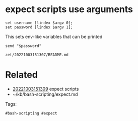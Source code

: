 # expect scripts use arguments
```expect
set username [lindex $argv 0];
set password [lindex $argv 1];
```
This sets env-like variables that can be printed
```expect
send "$password"
```

` zet/20221003151307/README.md `

# Related

- [20221003151309](/zet/20221003151309/README.md) expect scripts
- ~/kb/bash-scripting/expect.md

Tags:

    #bash-scripting #expect 

